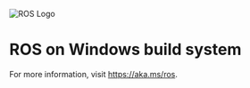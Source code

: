 ![ROS Logo](http://www.ros.org/wp-content/uploads/2013/10/rosorg-logo1.png)

# ROS on Windows build system
For more information, visit https://aka.ms/ros.
